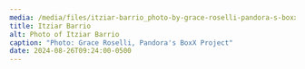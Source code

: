 ```yaml
---
media: /media/files/itziar-barrio_photo-by-grace-roselli-pandora-s-boxx-project.jpg
title: Itziar Barrio
alt: Photo of Itziar Barrio
caption: "Photo: Grace Roselli, Pandora's BoxX Project"
date: 2024-08-26T09:24:00-0500
---
```

